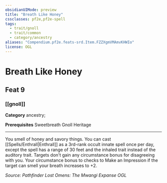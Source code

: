 ```yaml
---
obsidianUIMode: preview
title: "Breath Like Honey"
cssclasses: pf2e,pf2e-spell
tags:
  - trait/gnoll
  - trait/common
  - category/ancestry
aliases: "Compendium.pf2e.feats-srd.Item.FZZXgmVMAmvKHWIo"
license: OGL
---
```

# Breath Like Honey
## Feat 9
### [[gnoll]]

**Category** ancestry; 



**Prerequisites** Sweetbreath Gnoll Heritage
* * *
You smell of honey and savory things. You can cast [[Spells/Enthrall|Enthrall]] as a 3rd-rank occult innate spell once per day, except the spell has a range of 30 feet and the inhaled trait instead of the auditory trait. Targets don't gain any circumstance bonus for disagreeing with you. Your circumstance bonus to checks to Make an Impression if the target can smell your breath increases to +2.

*Source: Pathfinder Lost Omens: The Mwangi Expanse*
*OGL*